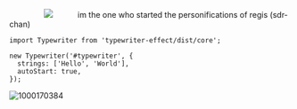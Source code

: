 ⠀⠀⠀⠀⠀⠀![](https://komarev.com/ghpvc/?username=elanourr&color=ff4787&label=꒰⠀⠀patients⠀&abbreviated=true)⠀⠀⠀⠀ im the one who started the personifications of regis (sdr-chan)

    import Typewriter from 'typewriter-effect/dist/core';
    
    new Typewriter('#typewriter', {
      strings: ['Hello', 'World'],
      autoStart: true,
    });

![1000170384](https://github.com/user-attachments/assets/380e4028-ac28-4c2b-b48d-34c8597921bc)
